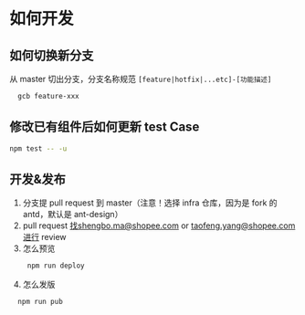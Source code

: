 # 如何开发

## 如何切换新分支

从 master 切出分支，分支名称规范 `[feature|hotfix|...etc]-[功能描述]`

```sh
  gcb feature-xxx
```

## 修改已有组件后如何更新 test Case

```sh
npm test -- -u
```

## 开发&发布

1. 分支提 pull request 到 master（注意！选择 infra 仓库，因为是 fork 的 antd，默认是 ant-design）
2. pull request 找shengbo.ma@shopee.com or taofeng.yang@shopee.com进行 review
3. 怎么预览
   ```sh
    npm run deploy
   ```
4. 怎么发版

```sh
  npm run pub
```
